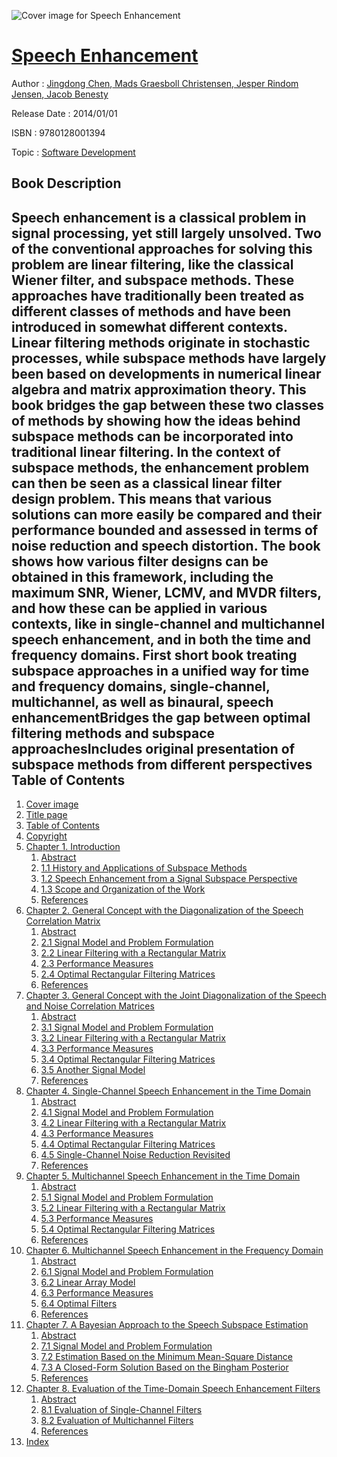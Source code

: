 ![Cover image for Speech Enhancement](https://imgdetail.ebookreading.net/cover/cover/software_development/EB9780128001394.jpg)

[Speech Enhancement](https://ebookreading.net/view/book/Speech+Enhancement-EB9780128001394_1.html "Speech Enhancement")
====================================================================================================================

Author : [Jingdong Chen](https://ebookreading.net/search/author/Jingdong+Chen),[ Mads Graesboll Christensen](https://ebookreading.net/search/author/+Mads+Graesboll+Christensen),[ Jesper Rindom Jensen](https://ebookreading.net/search/author/+Jesper+Rindom+Jensen),[ Jacob Benesty](https://ebookreading.net/search/author/+Jacob+Benesty)

Release Date : 2014/01/01

ISBN : 9780128001394

Topic : [Software Development](https://ebookreading.net/search/category/software-development)

Book Description
-----------------

Speech enhancement is a classical problem in signal processing, yet still largely unsolved. Two of the conventional approaches for solving this problem are linear filtering, like the classical Wiener filter, and subspace methods. These approaches have traditionally been treated as different classes of methods and have been introduced in somewhat different contexts. Linear filtering methods originate in stochastic processes, while subspace methods have largely been based on developments in numerical linear algebra and matrix approximation theory. 
This book bridges the gap between these two classes of methods by showing how the ideas behind subspace methods can be incorporated into traditional linear filtering. In the context of subspace methods, the enhancement problem can then be seen as a classical linear filter design problem. This means that various solutions can more easily be compared and their performance bounded and assessed in terms of noise reduction and speech distortion. The book shows how various filter designs can be obtained in this framework, including the maximum SNR, Wiener, LCMV, and MVDR filters, and how these can be applied in various contexts, like in single-channel and multichannel speech enhancement, and in both the time and frequency domains.
First short book treating subspace approaches in a unified way for time and frequency domains, single-channel, multichannel, as well as binaural, speech enhancementBridges the gap between optimal filtering methods and subspace approachesIncludes original presentation of subspace methods from different perspectives              
Table of Contents
-----------------

1. [Cover image](https://ebookreading.net/view/book/Speech+Enhancement-EB9780128001394_1.html#Cover)
1. [Title page](https://ebookreading.net/view/book/Speech+Enhancement-EB9780128001394_2.html)
1. [Table of Contents](https://ebookreading.net/view/book/Speech+Enhancement-EB9780128001394_3.html)
1. [Copyright](https://ebookreading.net/view/book/Speech+Enhancement-EB9780128001394_4.html)
1. [Chapter 1. Introduction](https://ebookreading.net/view/book/Speech+Enhancement-EB9780128001394_5.html#CHP001tit)
    1. [Abstract](https://ebookreading.net/view/book/Speech+Enhancement-EB9780128001394_5.html#ST020)
    1. [1.1 History and Applications of Subspace Methods](https://ebookreading.net/view/book/Speech+Enhancement-EB9780128001394_5.html#ST005)
    1. [1.2 Speech Enhancement from a Signal Subspace Perspective](https://ebookreading.net/view/book/Speech+Enhancement-EB9780128001394_5.html#ST010)
    1. [1.3 Scope and Organization of the Work](https://ebookreading.net/view/book/Speech+Enhancement-EB9780128001394_5.html#ST015)
    1. [References](https://ebookreading.net/view/book/Speech+Enhancement-EB9780128001394_5.html#ST100)
1. [Chapter 2. General Concept with the Diagonalization of the Speech Correlation Matrix](https://ebookreading.net/view/book/Speech+Enhancement-EB9780128001394_6.html#CHP002tit)
    1. [Abstract](https://ebookreading.net/view/book/Speech+Enhancement-EB9780128001394_6.html#ST065)
    1. [2.1 Signal Model and Problem Formulation](https://ebookreading.net/view/book/Speech+Enhancement-EB9780128001394_6.html#ST005)
    1. [2.2 Linear Filtering with a Rectangular Matrix](https://ebookreading.net/view/book/Speech+Enhancement-EB9780128001394_6.html#ST010)
    1. [2.3 Performance Measures](https://ebookreading.net/view/book/Speech+Enhancement-EB9780128001394_6.html#ST015)
    1. [2.4 Optimal Rectangular Filtering Matrices](https://ebookreading.net/view/book/Speech+Enhancement-EB9780128001394_6.html#ST035)
    1. [References](https://ebookreading.net/view/book/Speech+Enhancement-EB9780128001394_6.html#ST950)
1. [Chapter 3. General Concept with the Joint Diagonalization of the Speech and Noise Correlation Matrices](https://ebookreading.net/view/book/Speech+Enhancement-EB9780128001394_7.html#CHP003tit)
    1. [Abstract](https://ebookreading.net/view/book/Speech+Enhancement-EB9780128001394_7.html#ST065)
    1. [3.1 Signal Model and Problem Formulation](https://ebookreading.net/view/book/Speech+Enhancement-EB9780128001394_7.html#ST005)
    1. [3.2 Linear Filtering with a Rectangular Matrix](https://ebookreading.net/view/book/Speech+Enhancement-EB9780128001394_7.html#ST010)
    1. [3.3 Performance Measures](https://ebookreading.net/view/book/Speech+Enhancement-EB9780128001394_7.html#ST015)
    1. [3.4 Optimal Rectangular Filtering Matrices](https://ebookreading.net/view/book/Speech+Enhancement-EB9780128001394_7.html#ST035)
    1. [3.5 Another Signal Model](https://ebookreading.net/view/book/Speech+Enhancement-EB9780128001394_7.html#ST060)
    1. [References](https://ebookreading.net/view/book/Speech+Enhancement-EB9780128001394_7.html#ST950)
1. [Chapter 4. Single-Channel Speech Enhancement in the Time Domain](https://ebookreading.net/view/book/Speech+Enhancement-EB9780128001394_8.html#CHP004tit)
    1. [Abstract](https://ebookreading.net/view/book/Speech+Enhancement-EB9780128001394_8.html#ST050)
    1. [4.1 Signal Model and Problem Formulation](https://ebookreading.net/view/book/Speech+Enhancement-EB9780128001394_8.html#ST005)
    1. [4.2 Linear Filtering with a Rectangular Matrix](https://ebookreading.net/view/book/Speech+Enhancement-EB9780128001394_8.html#ST010)
    1. [4.3 Performance Measures](https://ebookreading.net/view/book/Speech+Enhancement-EB9780128001394_8.html#ST015)
    1. [4.4 Optimal Rectangular Filtering Matrices](https://ebookreading.net/view/book/Speech+Enhancement-EB9780128001394_8.html#ST020)
    1. [4.5 Single-Channel Noise Reduction Revisited](https://ebookreading.net/view/book/Speech+Enhancement-EB9780128001394_8.html#ST025)
    1. [References](https://ebookreading.net/view/book/Speech+Enhancement-EB9780128001394_8.html#ST100)
1. [Chapter 5. Multichannel Speech Enhancement in the Time Domain](https://ebookreading.net/view/book/Speech+Enhancement-EB9780128001394_9.html#CHP005tit)
    1. [Abstract](https://ebookreading.net/view/book/Speech+Enhancement-EB9780128001394_9.html#ST065)
    1. [5.1 Signal Model and Problem Formulation](https://ebookreading.net/view/book/Speech+Enhancement-EB9780128001394_9.html#ST005)
    1. [5.2 Linear Filtering with a Rectangular Matrix](https://ebookreading.net/view/book/Speech+Enhancement-EB9780128001394_9.html#ST010)
    1. [5.3 Performance Measures](https://ebookreading.net/view/book/Speech+Enhancement-EB9780128001394_9.html#ST015)
    1. [5.4 Optimal Rectangular Filtering Matrices](https://ebookreading.net/view/book/Speech+Enhancement-EB9780128001394_9.html#ST035)
    1. [References](https://ebookreading.net/view/book/Speech+Enhancement-EB9780128001394_9.html#ST100)
1. [Chapter 6. Multichannel Speech Enhancement in the Frequency Domain](https://ebookreading.net/view/book/Speech+Enhancement-EB9780128001394_10.html#CHP006tit)
    1. [Abstract](https://ebookreading.net/view/book/Speech+Enhancement-EB9780128001394_10.html#ST065)
    1. [6.1 Signal Model and Problem Formulation](https://ebookreading.net/view/book/Speech+Enhancement-EB9780128001394_10.html#ST005)
    1. [6.2 Linear Array Model](https://ebookreading.net/view/book/Speech+Enhancement-EB9780128001394_10.html#ST010)
    1. [6.3 Performance Measures](https://ebookreading.net/view/book/Speech+Enhancement-EB9780128001394_10.html#ST015)
    1. [6.4 Optimal Filters](https://ebookreading.net/view/book/Speech+Enhancement-EB9780128001394_10.html#ST035)
    1. [References](https://ebookreading.net/view/book/Speech+Enhancement-EB9780128001394_10.html#ST950)
1. [Chapter 7. A Bayesian Approach to the Speech Subspace Estimation](https://ebookreading.net/view/book/Speech+Enhancement-EB9780128001394_11.html#CHP007tit)
    1. [Abstract](https://ebookreading.net/view/book/Speech+Enhancement-EB9780128001394_11.html#ST020)
    1. [7.1 Signal Model and Problem Formulation](https://ebookreading.net/view/book/Speech+Enhancement-EB9780128001394_11.html#ST005)
    1. [7.2 Estimation Based on the Minimum Mean-Square Distance](https://ebookreading.net/view/book/Speech+Enhancement-EB9780128001394_11.html#ST010)
    1. [7.3 A Closed-Form Solution Based on the Bingham Posterior](https://ebookreading.net/view/book/Speech+Enhancement-EB9780128001394_11.html#ST015)
    1. [References](https://ebookreading.net/view/book/Speech+Enhancement-EB9780128001394_11.html#ST300)
1. [Chapter 8. Evaluation of the Time-Domain Speech Enhancement Filters](https://ebookreading.net/view/book/Speech+Enhancement-EB9780128001394_12.html#CHP008tit)
    1. [Abstract](https://ebookreading.net/view/book/Speech+Enhancement-EB9780128001394_12.html#ST025)
    1. [8.1 Evaluation of Single-Channel Filters](https://ebookreading.net/view/book/Speech+Enhancement-EB9780128001394_12.html#ST005)
    1. [8.2 Evaluation of Multichannel Filters](https://ebookreading.net/view/book/Speech+Enhancement-EB9780128001394_12.html#ST020)
    1. [References](https://ebookreading.net/view/book/Speech+Enhancement-EB9780128001394_12.html#ST400)
1. [Index](https://ebookreading.net/view/book/Speech+Enhancement-EB9780128001394_0.html)

